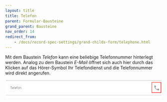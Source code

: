 ```yaml
---
layout: title
title: Telefon
parent: Formular-Bausteine
grand_parent: Bausteine
nav_order: 14
redirect_from:
    - /docs/record-spec-settings/grand-childs-form/telephone.html
---
```


Mit dem Baustein _Telefon_ kann eine beliebige Telefonnummer hinterlegt werden. Analog zu dem Baustein _E-Mail_
öffnet sich auch hier durch das Klicken auf das Hörer-Symbol Ihr Telefondienst und die Telefonnummer wird direkt
angerufen.

![telephone](\old_assets\record-spec-settings\1telephone.png 'telephone')
